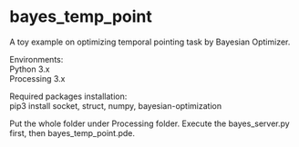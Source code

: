 # bayes_temp_point
A toy example on optimizing temporal pointing task by Bayesian Optimizer.

Environments:<br>
Python 3.x <br> 
Processing 3.x

Required packages installation: <br>
pip3 install socket, struct, numpy, bayesian-optimization

Put the whole folder under Processing folder. Execute the bayes_server.py first, then bayes_temp_point.pde. 
